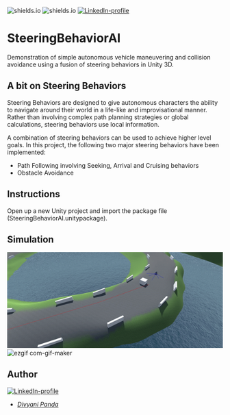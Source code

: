 ![shields.io](https://img.shields.io/badge/MADE%20WITH-Unity3D-red)
![shields.io](https://img.shields.io/badge/platform-Windows-green)
[![LinkedIn-profile](https://img.shields.io/badge/LinkedIn-Divyani-blue.svg)](https://www.linkedin.com/in/divyani-panda-5a8345194/)

# SteeringBehaviorAI
Demonstration of simple autonomous vehicle maneuvering and collision avoidance using a fusion of steering behaviors in Unity 3D.

## A bit on Steering Behaviors
Steering Behaviors are designed to give autonomous characters the ability to navigate around their world in a life-like  and improvisational manner. Rather than involving complex path planning strategies or global calculations, steering behaviors use local information. 

A combination of steering behaviors can  be used to achieve higher level goals. In this project, the following two major steering behaviors have been implemented: 
* Path Following involving Seeking, Arrival and Cruising behaviors
* Obstacle Avoidance 


## Instructions
Open up a new Unity project and import the package file (SteeringBehaviorAI.unitypackage).

## Simulation
![ezgif com-gif-maker](https://github.com/7divs7/SteeringBehaviorAI/blob/main/steering_1.gif)
![ezgif com-gif-maker](https://github.com/7divs7/SteeringBehaviorAI/blob/main/steering_2.gif)

## Author
[![LinkedIn-profile](https://img.shields.io/badge/LinkedIn-Profile-teal.svg)](https://www.linkedin.com/in/divyani-panda-5a8345194/)
* [*Divyani Panda*](https://github.com/7divs7)

